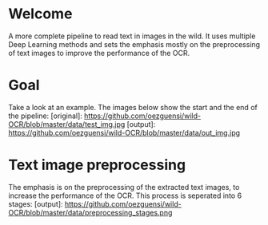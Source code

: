 # Welcome
A more complete pipeline to read text in images in the wild. It uses multiple Deep Learning methods and sets the emphasis mostly on the preprocessing of text images to improve the performance of the OCR.

# Goal
Take a look at an example. The images below show the start and the end of the pipeline:
[original]: https://github.com/oezguensi/wild-OCR/blob/master/data/test_img.jpg
[output]: https://github.com/oezguensi/wild-OCR/blob/master/data/out_img.jpg

# Text image preprocessing
The emphasis is on the preprocessing of the extracted text images, to increase the performance of the OCR. This process is seperated into 6 stages:
[output]: https://github.com/oezguensi/wild-OCR/blob/master/data/preprocessing_stages.png
